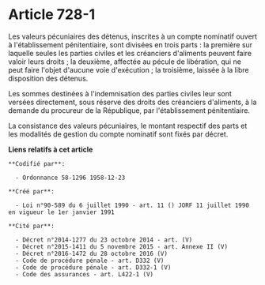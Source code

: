# Article 728-1

Les valeurs pécuniaires des détenus, inscrites à un compte nominatif ouvert à l'établissement pénitentiaire, sont divisées en
trois parts : la première sur laquelle seules les parties civiles et les créanciers d'aliments peuvent faire valoir leurs
droits ; la deuxième, affectée au pécule de libération, qui ne peut faire l'objet d'aucune voie d'exécution ; la troisième,
laissée à la libre disposition des détenus.

Les sommes destinées à l'indemnisation des parties civiles leur sont versées directement, sous réserve des droits des
créanciers d'aliments, à la demande du procureur de la République, par l'établissement pénitentiaire.

La consistance des valeurs pécuniaires, le montant respectif des parts et les modalités de gestion du compte nominatif sont
fixés par décret.

**Liens relatifs à cet article**

	**Codifié par**:

	  - Ordonnance 58-1296 1958-12-23

	**Créé par**:

	  - Loi n°90-589 du 6 juillet 1990 - art. 11 () JORF 11 juillet 1990 en vigueur le 1er janvier 1991

	**Cité par**:

	  - Décret n°2014-1277 du 23 octobre 2014 - art. (V)
	  - Décret n°2015-1411 du 5 novembre 2015 - art. Annexe II (V)
	  - Décret n°2016-1472 du 28 octobre 2016 (V)
	  - Code de procédure pénale - art. D332 (V)
	  - Code de procédure pénale - art. D332-1 (V)
	  - Code des assurances - art. L422-1 (V)
